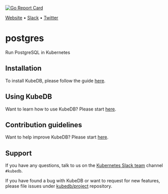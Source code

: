 [![Go Report Card](https://goreportcard.com/badge/github.com/kubedb/postgres)](https://goreportcard.com/report/github.com/kubedb/postgres)

[Website](https://kubedb.com) • [Slack](http://slack.kubernetes.io) • [Twitter](https://twitter.com/KubeDB)

# postgres
Run PostgreSQL in Kubernetes

## Installation
To install KubeDB, please follow the guide [here](https://github.com/kubedb/cli/blob/master/docs/install.md).

## Using KubeDB
Want to learn how to use KubeDB? Please start [here](https://github.com/kubedb/cli/blob/master/docs/tutorials/README.md).

## Contribution guidelines
Want to help improve KubeDB? Please start [here](https://github.com/kubedb/cli/blob/master/CONTRIBUTING.md).

## Support
If you have any questions, talk to us on the [Kubernetes Slack team](http://slack.kubernetes.io/) channel `#kubedb`.

If you have found a bug with KubeDB or want to request for new features, please file issues under [kubedb/project](https://github.com/kubedb/project/issues/new) repository.

